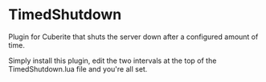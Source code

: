 # TimedShutdown
Plugin for Cuberite that shuts the server down after a configured amount of time.

Simply install this plugin, edit the two intervals at the top of the TimedShutdown.lua file and you're all set.
